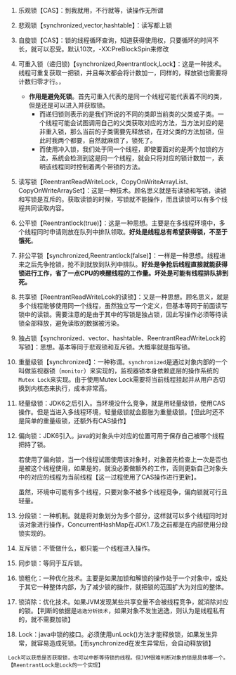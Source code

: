  1. 乐观锁【CAS】：到我就用，不行就等，读操作无所谓

 2. 悲观锁【synchronized,vector,hashtable】：读写都上锁

 3. 自旋锁【CAS】：锁的线程循环查询，知道获得使用权，只要循环的时间不长，就可以忍受。默认10次，-XX:PreBlockSpin来修改

 4. 可重入锁（递归锁)【synchronized,Reentrantlock,Lock】：这是一种技术。线程可重复获取一把锁，并且每次都会将计数加一，同样的，释放锁也需要将计数归零才行。，

    - **作用是避免死锁**。首先可重入代表的是同一个线程可能代表着不同的类，但是还是可以进入并获取锁。
      - 而递归锁则表示的是我们所说的不同的类即当前类的父类或子类。一个线程可能会试图调用自己的父类获取对应的方法，当方法对应的是非重入锁，那么当前的子类需要先释放锁，在对父类的方法加锁，但此时我两个都要，自然就麻烦了，锁死了。
      - 而使用冲入锁，我们处于同一个线程，即使要面对的是两个加锁的方法，系统会检测到这是同一个线程，就会只将对应的锁计数加一，表明该线程同时控制着两个带锁的方法。

 5. 读写锁【ReentrantReadWriteLock，CopyOnWriteArrayList、CopyOnWriteArraySet】：这是一种技术。顾名思义就是有读锁和写锁，读锁和写锁是互斥的。获取读锁的时候，写锁就不能操作，而且读锁可以有多个线程共同读取内容。

 6. 公平锁【Reentrantlock(true)】：这是一种思想。主要是在多线程环境中，多个线程同时申请则放在队列中排队领取。**好处是线程总有希望获得锁，不至于饿死**。

 7. 非公平锁【synchronized,Reentrantlock(false)】：一样是一种思想。线程进来之后先争抢锁，抢不到就放到队列中排队。**好处是争抢后线程直接就能获得锁进行工作，省了一点CPU的唤醒线程的工作量。坏处是可能有线程排队排到死。**

 8. 共享锁【ReentrantReadWriteLcok的读锁】：又是一种思想。顾名思义，就是多个线程能够使用同一个线程，虽然独立写一个定义，但基本等同于前面读写锁中的读锁。需要注意的是由于其中的写锁是独占锁，因此写操作必须等待读锁全部释放，避免读取的数据被污染。

 9. 独占锁【synchronized、vector、hashtable、ReentrantReadWriteLock的写锁】：思想。基本等同于悲观锁和互斥锁。大概率就是指写锁。

 10. 重量级锁【synchronized】：一种称谓。`synchronized`是通过对象内部的一个叫做监视器锁（`monitor`）来实现的，监视器锁本身依赖底层的操作系统的 `Mutex Lock`来实现。由于使用Mutex Lock需要将当前线程挂起并从用户态切换到内核态来执行，成本非常高。

 11. 轻量级锁：JDK6之后引入。当环境没什么竞争，就是用轻量级锁，使用CAS操作。但是当进入多线程环境，轻量级锁就会膨胀为重量级锁。【但此时还不是简单的重量级锁，还额外有CAS操作】

 12. 偏向锁：JDK6引入。java的对象头中对应的位置可用于保存自己被哪个线程把持了锁。

     若使用了偏向锁，当一个线程试图使用该对象时，对象首先检查上一次是否也是被这个线程使用，如果是的，就没必要做额外的工作，否则更新自己对象头中的对应的线程为当前线程【这一过程使用了CAS操作进行更新】。

     虽然，环境中可能有多个线程，只要对象不被多个线程竞争，偏向锁就可行且轻量。

 13. 分段锁：一种机制。就是将对象划分为多个部分，这样就可以多个线程同时对该对象进行操作，ConcurrentHashMap在JDK1.7及之前都是在内部使用分段锁实现的。

 14. 互斥锁：不管做什么，都只能一个线程进入操作。

 15. 同步锁：等同于互斥锁。

 16. 锁粗化：一种优化技术。主要是如果加锁和解锁的操作处于一个对象中，或处于其它一种整体内部，为了减少锁的操作，就把锁的范围扩大为对应的整体。

 17. 锁消除：优化技术。如果JVM发现某些共享变量不会被线程竞争，就消除对应的锁。【判断的依据是`逃逸分析技术`，如果对象不发生逃逸，则认为是线程私有的，就不需要加锁】

 18. Lock：java中锁的接口。必须使用unLock()方法才能释放锁，如果发生异常，就容易造成死锁。【而synchronized在发生异常后，会自动释放锁】

    Lock可以获悉是否获取锁，也可以中断等待锁的线程。但JVM很难判断对象的锁是具体哪一个。【ReentrantLock是Lock的一个实现】